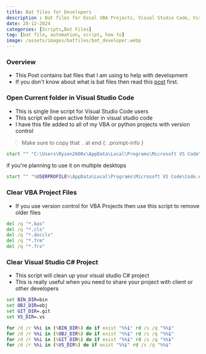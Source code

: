 ```yaml
---
title: Bat files for Developers
description : Bat files for Excel VBA Projects, Visual Studio Code, Visual Studio
date: 28-12-2024
categories: [Scripts,Bat Files]
tag: [bat file, automation, script, how to]
image: /assets/images/batfiles/bat_developer.webp
---
```


### Overview
- This Post contains bat files that I am using to help with development
- If you don't know about what is bat files then read this [post](/posts/bat-files-introduction/) first.

### Open Current folder in Visual Studio Code
- This is single line script for Visual Studio Code users
- This script will open active folder in visual studio code
- I have this file added to all of my VBA or python projects with version control 

<!-- markdownlint-capture -->
<!-- markdownlint-disable -->
> Make sure to copy that `.` at end
{: .prompt-info }
<!-- markdownlint-restore -->

```bat
start "" "C:\Users\Ryzen2600x\AppData\Local\Programs\Microsoft VS Code\Code.exe" .
```
if you're planning to use it on multiple desktops
```bat
start "" "%USERPROFILE%\AppData\Local\Programs\Microsoft VS Code\Code.exe" .
```
### Clear VBA Project Files
- If you use version control for VBA Projects then use this script to remove older files

```bat
del /q "*.bas"
del /q "*.cls"
del /q "*.doccls"
del /q "*.frm"
del /q "*.frx"
```

### Clear Visual Studio C# Project
- This script will clean up your visual studio C# project
- This is really useful when you need to share your project with client or other developers

```bat
set BIN_DIR=bin
set OBJ_DIR=obj
set GIT_DIR=.git
set VS_DIR=.vs

for /d /r %%i in (%BIN_DIR%) do if exist "%%i" rd /s /q "%%i"
for /d /r %%i in (%OBJ_DIR%) do if exist "%%i" rd /s /q "%%i"
for /d /r %%i in (%GIT_DIR%) do if exist "%%i" rd /s /q "%%i"
for /d /r %%i in (%VS_DIR%) do if exist "%%i" rd /s /q "%%i"
```
